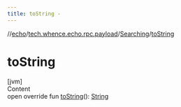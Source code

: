 ```yaml
---
title: toString -
---
```

//[echo](../../index.md)/[tech.whence.echo.rpc.payload](../index.md)/[Searching](index.md)/[toString](to-string.md)



# toString  
[jvm]  
Content  
open override fun [toString](to-string.md)(): [String](https://kotlinlang.org/api/latest/jvm/stdlib/kotlin/-string/index.html)  



